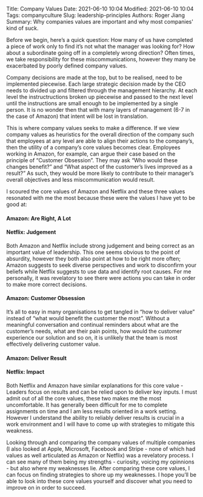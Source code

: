 Title: Company Values
Date: 2021-06-10 10:04
Modified: 2021-06-10 10:04
Tags: companyculture
Slug: leadership-principles
Authors: Roger Jiang
Summary: Why companies values are important and why most companies' kind of suck.

Before we begin, here’s a quick question:
How many of us have completed a piece of work only to find it’s not what the manager was looking for? How about a subordinate going off in a completely wrong direction? Often times, we take responsibility for these miscommunications, however they many be exacerbated by poorly defined company values.

Company decisions are made at the top, but to be realised, need to be implemented piecewise. Each large strategic decision made by the CEO needs to divided up and filtered through the management hierarchy. At each level the instructructions broken up piecewise and passed to the next level until the instructions are small enough to be implemented by a single person. It is no wonder then that with many layers of management (6-7 in the case of Amazon) that intent will be lost in translation.

This is where company values seeks to make a difference. If we view company values as heuristics for the overall direction of the company such that employees at any level are able to align their actions to the company’s, then the utility of a company’s core values becomes clear. Employees working in Amazon, for example, can argue their case based on the principle of “Customer Obsession”. They may ask “Who would these changes benefit?” and “What aspect of the customer’s lives improved as a result?” As such, they would be more likely to contribute to their manager’s overall objectives and less miscommunication would result.  

I scoured the core values of Amazon and Netflix and these three values resonated with me the most because these were the values I have yet to be good at:
  
#### Amazon: Are Right, A Lot  
#### Netflix: Judgement
Both Amazon and Netflix include strong judgement and being correct as an important value of leadership. This one seems obvious to the point of absurdity, however they both also point at how to be right more often; Amazon suggests to seek diverse perspectives and work to disconfirm your beliefs while Netflix suggests to use data and identify root causes. For me personally, it was revelatory to see there were actions you can take in order to make more correct decisions.
  
#### Amazon: Customer Obsession
It’s all to easy in many organisations to get tangled in “how to deliver value” instead of “what would benefit the customer the most”. Without a meaningful conversation and continual reminders about what are the customer’s needs, what are their pain points, how would the customer experience our solution and so on, it is unlikely that the team is most effectively delivering customer value.
  
#### Amazon: Deliver Result  
#### Netflix: Impact
Both Netflix and Amazon have similar explanations for this core value - Leaders focus on results and can be relied upon to deliver key inputs. I must admit out of all the core values, these two makes me the most uncomfortable. It has generally been difficult for me to complete assignments on time and I am less results oriented in a work setting. However I understand the ability to reliably deliver results is crucial in a work environment and I will have to come up with strategies to mitigate this weakness.  

Looking through and comparing the company values of multiple companies (I also looked at Apple, Microsoft, Facebook and Stripe - none of which had values as well articulated as Amazon or Netflix) was a revelatory process. I can see many of them being my strengths - curiosity, voicing my opinnions - but also where my weaknesses lie. After comparing these core values, I can focus on finding strategies to shore up my weaknesses. I hope you’ll be able to look into these core values yourself and discover what you need to improve on in order to succeed.